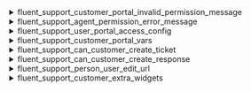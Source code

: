 <explain-block title="fluent-support/frontend_filters">

[//]: # (0)
<details class="fs-docs-collapse">

<summary class="fs-docs-title">fluent_support_customer_portal_invalid_permission_message</summary>
<hr>
<div class="fs-docs-content">
This filter hook allows you to retrieve invalid permission message and modify it.

**Parameters**

- '$message' (string) Invalid permission message

**Usage**

```php
add_filter('fluent_support/customer_portal_invalid_permission_message', function ($message) {
    // ...do something
    return $message
}, 10, 1)
```

**Reference**

`apply_filters(
            'fluent_support/customer_portal_invalid_permission_message',
         esc_html__('You don\'t have permission to access customer support portal', 'fluent-support')
        )
`


This filter is located in <br>
`fluent-support/app/Hooks/Handlers/CustomerPortalHandler.php`
</div>

</details>

[//]: # (1)
<details class="fs-docs-collapse">

<summary class="fs-docs-title">fluent_support_agent_permission_error_message</summary>
<hr>
<div class="fs-docs-content">
This filter hook allows you to retrieve the error message for agent permissions and modify it.

**Parameters**

- '$message' (string) Agent permission error message

**Usage**

```php
add_filter('fluent_support/customer_portal_agent_permission_error_message', function ($message) {
    // ...do something
    return $message
}, 10, 1)
```

**Reference**

`apply_filters('fluent_support/customer_portal_agent_permission_error_message',$msg)`


This filter is located in <br>
`fluent-support/app/Hooks/Handlers/CustomerPortalHandler.php`
</div>

</details>

[//]: # (2)
<details class="fs-docs-collapse">

<summary class="fs-docs-title">fluent_support_user_portal_access_config</summary>
<hr>
<div class="fs-docs-content">
This filter hook allows you to retrieve the user portal access config data and modify it.

**Parameters**

- '$config' (array) Customer portal access settings data

**Usage**

```php
add_filter('fluent_support/user_portal_access_config', function ($config) {
    // ...do something
    return $config
}, 10, 1)
```

**Reference**

`apply_filters('fluent_support/user_portal_access_config', [
                'status'  => true,
                'message' => $invalidPermissionMessage
            ])`


This filter is located in <br>
`fluent-support/app/Hooks/Handlers/CustomerPortalHandler.php`,
`fluent-support/app/Http/Policies/PortalPolicy.php`
</div>

</details>

[//]: # (3)
<details class="fs-docs-collapse">

<summary class="fs-docs-title">fluent_support_customer_portal_vars</summary>
<hr>
<div class="fs-docs-content">
This filter hook allows you to retrieve the customer portal localize data and modify it.

**Parameters**

- '$vars' (array) Customer portal localize data

**Usage**

```php
add_filter('fluent_support/customer_portal_vars', function ($vars) {
    // ...do something
    return $vars
}, 10, 1)
```

**Reference**

`apply_filters('fluent_support/customer_portal_vars', $vars)`


This filter is located in <br>
`fluent-support/app/Hooks/Handlers/CustomerPortalHandler.php`,
`fluent-support/app/Services/ProfileInfoService.php`
</div>

</details>

[//]: # (3)
<details class="fs-docs-collapse">

<summary class="fs-docs-title">fluent_support_can_customer_create_ticket</summary>
<hr>
<div class="fs-docs-content">
This filter hook allows you to retrieve whether a customer can create a ticket, along with customer and ticket data and allows you to modify it.

**Parameters**

- '$canCreate' (boolean) Customer can create ticket or not
- '$customer' (object) Customer data
- '$data' (array) Ticket data

**Usage**

```php
add_filter('fluent_support/can_customer_create_ticket', function ($canCreate, $customer, $data) {
    // ...do something
    return $vars
}, 10, 3)
```

**Reference**

`apply_filters('fluent_support/can_customer_create_ticket', true, $customer, $data)`


This filter is located in <br>
`fluent-support/app/Http/Controllers/CustomerPortalController.php`,
`fluent-support-pro/app/Services/Integrations/FluentEmailPiping/ByMailHandler.php`
</div>

</details>

[//]: # (4)
<details class="fs-docs-collapse">

<summary class="fs-docs-title">fluent_support_can_customer_create_response</summary>
<hr>
<div class="fs-docs-content">
This filter hook allows you to retrieve whether a customer can create a response, along with customer, ticket along with response data and allows you to modify it.

**Parameters**

- '$canCreate' (boolean) Customer can create ticket or not
- '$customer' (object) Customer data
- '$ticket' (object) Ticket data
- '$data' (array) Ticket response data

**Usage**

```php
add_filter('fluent_support/can_customer_create_response', function ($canCreate, $customer, $ticket,  $data) {
    // ...do something
    return $canCreate
}, 10, 4)
```

**Reference**

`apply_filters('fluent_support/can_customer_create_response', true, $ticket->customer, $ticket, $data)`


This filter is located in <br>
`fluent-support/app/Http/Controllers/CustomerPortalController.php`,
`fluent-support-pro/app/Services/Integrations/FluentEmailPiping/ByMailHandler.php`
</div>

</details>

[//]: # (4)
<details class="fs-docs-collapse">

<summary class="fs-docs-title">fluent_support_person_user_edit_url</summary>
<hr>
<div class="fs-docs-content">
This filter hook allows you to retrieve user profile edit link data and modify it.

**Parameters**

- '$userEditUrl' (string) User profile edit link
- '$instance' (object) Instance of Person class

**Usage**

```php
add_filter('fluent_support/person_user_edit_url', function ($userEditUrl, $instance) {
    // ...do something
    return $userEditUrl
}, 10, 2)
```

**Reference**

`apply_filters('fluent_support/person_user_edit_url', $userEditUrl, $this)`


This filter is located in <br>
`fluent-support/app/Models/Person.php`
</div>

</details>

[//]: # (4)
<details class="fs-docs-collapse">

<summary class="fs-docs-title">fluent_support_customer_extra_widgets</summary>
<hr>
<div class="fs-docs-content">
This filter hook allows you to retrieve customer extra widgets data and modify it.

**Parameters**

- '$widgets' (array) Widgets data
- '$customer' (object) Customer data

**Usage**

```php
add_filter('fluent_support/customer_extra_widgets', function ($widgets, $customer) {
    // ...do something
    return $widgets
}, 10, 2)
```

**Reference**

`apply_filters('fluent_support/customer_extra_widgets', $widgets, $customer)`


This filter is located in <br>
`fluent-support/app/Models/Person.php`
</div>

</details>


</explain-block>

